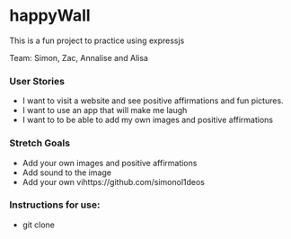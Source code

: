 # happyWall
This is a fun project to practice using expressjs

Team: Simon, Zac, Annalise and Alisa

### User Stories
- I want to visit a website and see positive affirmations and fun pictures. 
- I want to use an app that will make me laugh
- I want to to be able to add my own images and positive affirmations

### Stretch Goals
- Add your own images and positive affirmations
- Add sound to the image
- Add your own vihttps://github.com/simonol1deos

### Instructions for use:
- git clone 
